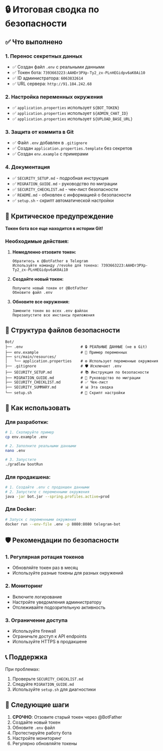 # 🔒 Итоговая сводка по безопасности

## ✅ Что выполнено

### 1. Перенос секретных данных
- ✅ Создан файл `.env` с реальными данными
- ✅ Токен бота: `7393663223:AAHDr3PXp-Ty2_zx-PLnHEGidpv6aK0Ai10`
- ✅ ID администратора: `6063832614`
- ✅ URL сервера: `http://91.184.242.68`

### 2. Настройка переменных окружения
- ✅ `application.properties` использует `${BOT_TOKEN}`
- ✅ `application.properties` использует `${ADMIN_CHAT_ID}`
- ✅ `application.properties` использует `${UPLOAD_BASE_URL}`

### 3. Защита от коммита в Git
- ✅ Файл `.env` добавлен в `.gitignore`
- ✅ Создан `application.properties.template` без секретов
- ✅ Создан `env.example` с примерами

### 4. Документация
- ✅ `SECURITY_SETUP.md` - подробная инструкция
- ✅ `MIGRATION_GUIDE.md` - руководство по миграции
- ✅ `SECURITY_CHECKLIST.md` - чек-лист безопасности
- ✅ `README.md` - обновлен с информацией о безопасности
- ✅ `setup.sh` - скрипт автоматической настройки

## 🚨 Критическое предупреждение

**Токен бота все еще находится в истории Git!**

### Необходимые действия:

1. **Немедленно отзовите токен:**
   ```
   Обратитесь к @BotFather в Telegram
   Используйте команду /revoke для токена: 7393663223:AAHDr3PXp-Ty2_zx-PLnHEGidpv6aK0Ai10
   ```

2. **Создайте новый токен:**
   ```
   Получите новый токен от @BotFather
   Обновите файл .env
   ```

3. **Обновите все окружения:**
   ```
   Замените токен во всех .env файлах
   Перезапустите все инстансы приложения
   ```

## 📁 Структура файлов безопасности

```
Bot/
├── .env                          # 🔒 РЕАЛЬНЫЕ ДАННЫЕ (не в Git)
├── env.example                   # 📝 Пример переменных
├── src/main/resources/
│   └── application.properties    # ⚙️ Использует переменные окружения
├── .gitignore                    # 🛡️ Исключает .env
├── SECURITY_SETUP.md             # 📚 Инструкция по безопасности
├── MIGRATION_GUIDE.md            # 🔄 Руководство по миграции
├── SECURITY_CHECKLIST.md         # ✅ Чек-лист
├── SECURITY_SUMMARY.md           # 📊 Эта сводка
└── setup.sh                      # 🤖 Скрипт настройки
```

## 🔧 Как использовать

### Для разработки:
```bash
# 1. Скопируйте пример
cp env.example .env

# 2. Заполните реальными данными
nano .env

# 3. Запустите
./gradlew bootRun
```

### Для продакшена:
```bash
# 1. Создайте .env с продакшен данными
# 2. Запустите с переменными окружения
java -jar bot.jar --spring.profiles.active=prod
```

### Для Docker:
```bash
# Запуск с переменными окружения
docker run --env-file .env -p 8080:8080 telegram-bot
```

## 🛡️ Рекомендации по безопасности

### 1. Регулярная ротация токенов
- Обновляйте токен раз в месяц
- Используйте разные токены для разных окружений

### 2. Мониторинг
- Включите логирование
- Настройте уведомления администратору
- Отслеживайте подозрительную активность

### 3. Ограничение доступа
- Используйте firewall
- Ограничьте доступ к API endpoints
- Используйте HTTPS в продакшене

## 📞 Поддержка

При проблемах:
1. Проверьте `SECURITY_CHECKLIST.md`
2. Следуйте `MIGRATION_GUIDE.md`
3. Используйте `setup.sh` для диагностики

## 🎯 Следующие шаги

1. **СРОЧНО**: Отзовите старый токен через @BotFather
2. Создайте новый токен
3. Обновите `.env` файл
4. Протестируйте работу бота
5. Настройте мониторинг
6. Регулярно обновляйте токены
